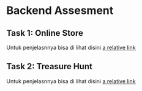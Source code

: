 # Backend Assesment

## Task 1: Online Store

Untuk penjelasnnya bisa di lihat disini [a relative link](task-1/README.md)

## Task 2: Treasure Hunt

Untuk penjelasnnya bisa di lihat disini [a relative link](task-2/README.md)